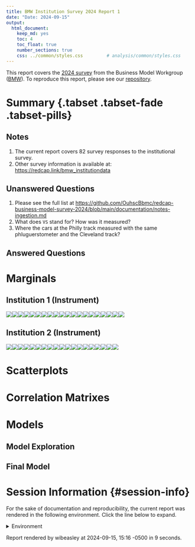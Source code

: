 ```yaml
---
title: BMW Institution Survey 2024 Report 1
date: "Date: 2024-09-15"
output:
  html_document:
    keep_md: yes
    toc: 4
    toc_float: true
    number_sections: true
    css: ../common/styles.css         # analysis/common/styles.css
---
```


This report covers the [2024 survey](https://redcap.vumc.org/community/post.php?id=232648)
from the Business Model Workgroup ([BMW](https://redcap.vumc.org/community/index.php?topic=200834)).
To reproduce this report, please see our
[repository](https://github.com/OuhscBbmc/redcap-business-model-survey-2024).


<!--  Set the working directory to the repository's base directory; this assumes the report is nested inside of two directories.-->


<!-- Set the report-wide options, and point to the external code file. -->


<!-- Load 'sourced' R files.  Suppress the output when loading sources. -->


<!-- Load packages, or at least verify they're available on the local machine.  Suppress the output when loading packages. -->


<!-- Load any global functions and variables declared in the R file.  Suppress the output. -->


<!-- Declare any global functions specific to a Rmd output.  Suppress the output. -->


<!-- Load the datasets.   -->


<!-- Tweak the datasets.   -->


Summary {.tabset .tabset-fade .tabset-pills}
===========================================================================

Notes
---------------------------------------------------------------------------

1.  The current report covers 82 survey responses to the institutional survey.
1.  Other survey information is available at:
<https://redcap.link/bmw_institutiondata>

Unanswered Questions
---------------------------------------------------------------------------

1. Please see the full list at <https://github.com/OuhscBbmc/redcap-business-model-survey-2024/blob/main/documentation/notes-ingestion.md>
1. What does `VS` stand for?  How was it measured?
1. Where the cars at the Philly track measured with the same phluguerstometer and the Cleveland track?


Answered Questions
---------------------------------------------------------------------------


Marginals
===========================================================================

Institution 1 (Instrument)
---------------------------------------------------------------------------

![](figure-png/marginals-inst1-1.png)<!-- -->![](figure-png/marginals-inst1-2.png)<!-- -->![](figure-png/marginals-inst1-3.png)<!-- -->![](figure-png/marginals-inst1-4.png)<!-- -->![](figure-png/marginals-inst1-5.png)<!-- -->![](figure-png/marginals-inst1-6.png)<!-- -->![](figure-png/marginals-inst1-7.png)<!-- -->![](figure-png/marginals-inst1-8.png)<!-- -->![](figure-png/marginals-inst1-9.png)<!-- -->![](figure-png/marginals-inst1-10.png)<!-- -->![](figure-png/marginals-inst1-11.png)<!-- -->![](figure-png/marginals-inst1-12.png)<!-- -->![](figure-png/marginals-inst1-13.png)<!-- -->![](figure-png/marginals-inst1-14.png)<!-- -->![](figure-png/marginals-inst1-15.png)<!-- -->![](figure-png/marginals-inst1-16.png)<!-- -->![](figure-png/marginals-inst1-17.png)<!-- -->![](figure-png/marginals-inst1-18.png)<!-- -->![](figure-png/marginals-inst1-19.png)<!-- -->![](figure-png/marginals-inst1-20.png)<!-- -->

Institution 2 (Instrument)
---------------------------------------------------------------------------

![](figure-png/marginals-inst2-1.png)<!-- -->![](figure-png/marginals-inst2-2.png)<!-- -->![](figure-png/marginals-inst2-3.png)<!-- -->![](figure-png/marginals-inst2-4.png)<!-- -->![](figure-png/marginals-inst2-5.png)<!-- -->![](figure-png/marginals-inst2-6.png)<!-- -->![](figure-png/marginals-inst2-7.png)<!-- -->![](figure-png/marginals-inst2-8.png)<!-- -->![](figure-png/marginals-inst2-9.png)<!-- -->![](figure-png/marginals-inst2-10.png)<!-- -->![](figure-png/marginals-inst2-11.png)<!-- -->![](figure-png/marginals-inst2-12.png)<!-- -->![](figure-png/marginals-inst2-13.png)<!-- -->![](figure-png/marginals-inst2-14.png)<!-- -->![](figure-png/marginals-inst2-15.png)<!-- -->![](figure-png/marginals-inst2-16.png)<!-- -->![](figure-png/marginals-inst2-17.png)<!-- -->![](figure-png/marginals-inst2-18.png)<!-- -->![](figure-png/marginals-inst2-19.png)<!-- -->


Scatterplots
===========================================================================




Correlation Matrixes
===========================================================================




Models
===========================================================================

Model Exploration
---------------------------------------------------------------------------



Final Model
---------------------------------------------------------------------------





Session Information {#session-info}
===========================================================================

For the sake of documentation and reproducibility, the current report was rendered in the following environment.  Click the line below to expand.

<details>
  <summary>Environment <span class="glyphicon glyphicon-plus-sign"></span></summary>

```
─ Session info ───────────────────────────────────────────────────────────────
 setting  value
 version  R version 4.4.1 (2024-06-14)
 os       Ubuntu 24.04.1 LTS
 system   x86_64, linux-gnu
 ui       X11
 language (EN)
 collate  en_US.UTF-8
 ctype    en_US.UTF-8
 tz       America/Chicago
 date     2024-09-15
 pandoc   3.1.11 @ /usr/lib/rstudio/resources/app/bin/quarto/bin/tools/x86_64/ (via rmarkdown)

─ Packages ───────────────────────────────────────────────────────────────────
 package         * version  date (UTC) lib source
 arrow             17.0.0.1 2024-08-21 [1] CRAN (R 4.4.1)
 assertthat        0.2.1    2019-03-21 [1] CRAN (R 4.4.0)
 base            * 4.4.1    2024-06-17 [4] local
 bit               4.0.5    2022-11-15 [1] CRAN (R 4.4.0)
 bit64             4.0.5    2020-08-30 [1] CRAN (R 4.4.0)
 bslib             0.8.0    2024-07-29 [1] CRAN (R 4.4.1)
 cachem            1.1.0    2024-05-16 [1] CRAN (R 4.4.0)
 cli               3.6.3    2024-06-21 [1] CRAN (R 4.4.1)
 colorspace        2.1-1    2024-07-26 [1] CRAN (R 4.4.1)
 compiler          4.4.1    2024-06-17 [4] local
 config            0.3.2    2023-08-30 [1] CRAN (R 4.4.0)
 datasets        * 4.4.1    2024-06-17 [4] local
 digest            0.6.37   2024-08-19 [1] CRAN (R 4.4.1)
 dplyr             1.1.4    2023-11-17 [1] CRAN (R 4.4.0)
 evaluate          0.24.0   2024-06-10 [1] CRAN (R 4.4.1)
 fansi             1.0.6    2023-12-08 [1] CRAN (R 4.4.0)
 farver            2.1.2    2024-05-13 [1] CRAN (R 4.4.0)
 fastmap           1.2.0    2024-05-15 [1] CRAN (R 4.4.0)
 forcats           1.0.0    2023-01-29 [1] CRAN (R 4.4.0)
 generics          0.1.3    2022-07-05 [1] CRAN (R 4.4.0)
 ggplot2         * 3.5.1    2024-04-23 [1] CRAN (R 4.4.0)
 glue              1.7.0    2024-01-09 [1] CRAN (R 4.4.0)
 graphics        * 4.4.1    2024-06-17 [4] local
 grDevices       * 4.4.1    2024-06-17 [4] local
 grid              4.4.1    2024-06-17 [4] local
 gtable            0.3.5    2024-04-22 [1] CRAN (R 4.4.0)
 highr             0.11     2024-05-26 [1] CRAN (R 4.4.0)
 htmltools         0.5.8.1  2024-04-04 [1] CRAN (R 4.4.0)
 jquerylib         0.1.4    2021-04-26 [1] CRAN (R 4.4.0)
 jsonlite          1.8.8    2023-12-04 [1] CRAN (R 4.4.0)
 knitr           * 1.48     2024-07-07 [1] CRAN (R 4.4.1)
 labeling          0.4.3    2023-08-29 [1] CRAN (R 4.4.0)
 lifecycle         1.0.4    2023-11-07 [1] CRAN (R 4.4.0)
 magrittr          2.0.3    2022-03-30 [1] CRAN (R 4.4.0)
 methods         * 4.4.1    2024-06-17 [4] local
 munsell           0.5.1    2024-04-01 [1] CRAN (R 4.4.0)
 pillar            1.9.0    2023-03-22 [1] CRAN (R 4.4.0)
 pkgconfig         2.0.3    2019-09-22 [1] CRAN (R 4.4.0)
 purrr             1.0.2    2023-08-10 [1] CRAN (R 4.4.0)
 R6                2.5.1    2021-08-19 [1] CRAN (R 4.4.0)
 rlang             1.1.4    2024-06-04 [1] CRAN (R 4.4.0)
 rmarkdown         2.28     2024-08-17 [1] CRAN (R 4.4.1)
 rstudioapi        0.16.0   2024-03-24 [1] CRAN (R 4.4.0)
 sass              0.4.9    2024-03-15 [1] CRAN (R 4.4.0)
 scales            1.3.0    2023-11-28 [1] CRAN (R 4.4.0)
 sessioninfo       1.2.2    2021-12-06 [1] CRAN (R 4.4.0)
 stats           * 4.4.1    2024-06-17 [4] local
 TabularManifest   0.2.1    2024-06-03 [1] Github (Melinae/TabularManifest@2cfe1c1)
 tibble            3.2.1    2023-03-20 [1] CRAN (R 4.4.0)
 tidyselect        1.2.1    2024-03-11 [1] CRAN (R 4.4.0)
 tools             4.4.1    2024-06-17 [4] local
 utf8              1.2.4    2023-10-22 [1] CRAN (R 4.4.0)
 utils           * 4.4.1    2024-06-17 [4] local
 vctrs             0.6.5    2023-12-01 [1] CRAN (R 4.4.0)
 withr             3.0.1    2024-07-31 [1] CRAN (R 4.4.1)
 xfun              0.47     2024-08-17 [1] CRAN (R 4.4.1)
 yaml              2.3.10   2024-07-26 [1] CRAN (R 4.4.1)

 [1] /home/wibeasley/R/x86_64-pc-linux-gnu-library/4.4
 [2] /usr/local/lib/R/site-library
 [3] /usr/lib/R/site-library
 [4] /usr/lib/R/library

──────────────────────────────────────────────────────────────────────────────
```
</details>



Report rendered by wibeasley at 2024-09-15, 15:16 -0500 in 9 seconds.
